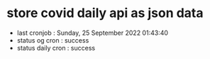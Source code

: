 # store covid daily api as json data

- last cronjob : Sunday, 25 September 2022 01:43:40
- status og cron : success
- status daily cron : success
      
      
